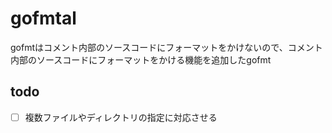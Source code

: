 # gofmtal
gofmtはコメント内部のソースコードにフォーマットをかけないので、コメント内部のソースコードにフォーマットをかける機能を追加したgofmt

## todo
- [ ]  複数ファイルやディレクトリの指定に対応させる
